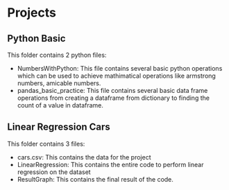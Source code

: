 # Projects

## Python Basic

This folder contains 2 python files:
* NumbersWithPython: This file contains several basic python operations which can be used to achieve mathimatical operations like armstrong numbers, amicable numbers.
* pandas_basic_practice: This file contains several basic data frame operations from creating a dataframe from dictionary to finding the count of a value in dataframe.

## Linear Regression Cars

This folder contains 3 files:
* cars.csv: This contains the data for the project
* LinearRegression: This contains the entire code to perform linear regression on the dataset
* ResultGraph: This contains the final result of the code.
